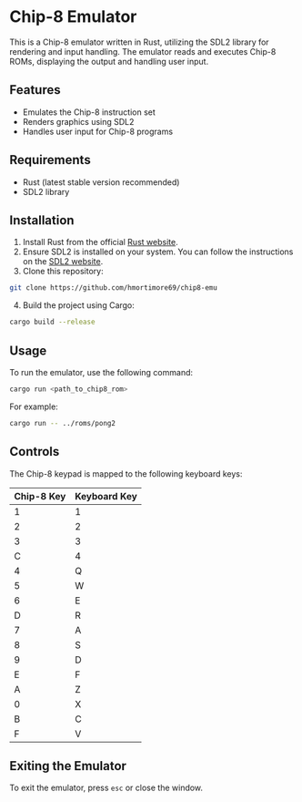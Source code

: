 # Chip-8 Emulator

This is a Chip-8 emulator written in Rust, utilizing the SDL2 library for rendering and input handling. The emulator reads and executes Chip-8 ROMs, displaying the output and handling user input.

## Features

- Emulates the Chip-8 instruction set
- Renders graphics using SDL2
- Handles user input for Chip-8 programs

## Requirements

- Rust (latest stable version recommended)
- SDL2 library

## Installation

1. Install Rust from the official [Rust website](https://www.rust-lang.org/).
2. Ensure SDL2 is installed on your system. You can follow the instructions on the [SDL2 website](https://wiki.libsdl.org/Installation).
3. Clone this repository:

```sh
git clone https://github.com/hmortimore69/chip8-emu
```

4. Build the project using Cargo:
```sh
cargo build --release
```

## Usage
To run the emulator, use the following command:

```sh
cargo run <path_to_chip8_rom>
```
For example:

```sh
cargo run -- ../roms/pong2
```

## Controls
The Chip-8 keypad is mapped to the following keyboard keys:

| Chip-8 Key | Keyboard Key |
|------------|--------------|
| 1          | 1            |
| 2          | 2            |
| 3          | 3            |
| C          | 4            |
| 4          | Q            |
| 5          | W            |
| 6          | E            |
| D          | R            |
| 7          | A            |
| 8          | S            |
| 9          | D            |
| E          | F            |
| A          | Z            |
| 0          | X            |
| B          | C            |
| F          | V            |

## Exiting the Emulator
To exit the emulator, press `esc` or close the window.

